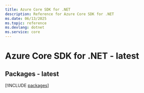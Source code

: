 ```yaml
---
title: Azure Core SDK for .NET
description: Reference for Azure Core SDK for .NET
ms.date: 06/13/2025
ms.topic: reference
ms.devlang: dotnet
ms.service: core
---
```

# Azure Core SDK for .NET - latest
## Packages - latest
[!INCLUDE [packages](core-index.md)]